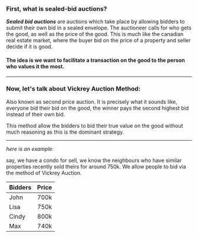 ### First, what is sealed-bid auctions?

*__Sealed bid auctions__* are auctions which take place by allowing bidders to submit their own bid in a sealed envelope. The auctioneer calls for who gets the good, as well as the price of the good. This is much like the canadian real estate market, where the buyer bid on the price of a property and seller decide if it is good.

#### The idea is we want to facilitate a transaction on the good to the person who values it the most.

---

### Now, let's talk about Vickrey Auction Method:
Also known as second price auction. It is precisely what it sounds like, everyone bid their bid on the good, the winner pays the second highest bid instead of their own bid.

This method allow the bidders to bid their true value on the good without much reasoning as this is the dominant strategy. 

---

_here is an example:_

say, we have a condo for sell, we know the neighbours who have similar properties recently sold theirs for around 750k. We allow people to bid via the method of Vickrey Auction.


| Bidders       | Price         | 
| ------------- |:-------------:| 
| John          | 700k          | 
| Lisa          | 750k          | 
| Cindy         | 800k          |  
| Max           | 740k          |  





